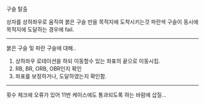 구슬 탈출

상자를 상하좌우로 움직여 붉은 구슬 만을 목적지에 도착시키는것
파란색 구슬이 동시에 목적지에 도달하는 경우에 fail.

----

붉은 구슬 및 파란 구슬에 대해..
1. 상하좌우 로테이션을 하되 이동할수 있는 좌표의 끝으로 이동시킴.
2. RB, BR, ORB, OBR인지 확인
3. 좌표를 보정하거나, 도달하였는지 확인함.

----

횟수 체크에 오류가 있어 11번 케이스에도 통과되도록 하는 바람에 삽질...

